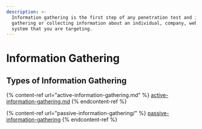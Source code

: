 ```yaml
---
description: >-
  Information gathering is the first step of any penetration test and involves
  gathering or collecting information about an individual, company, website, or
  system that you are targeting.
---
```


# Information Gathering

## Types of Information Gathering

{% content-ref url="active-information-gathering.md" %}
[active-information-gathering.md](active-information-gathering.md)
{% endcontent-ref %}

{% content-ref url="passive-information-gathering/" %}
[passive-information-gathering](passive-information-gathering/)
{% endcontent-ref %}
